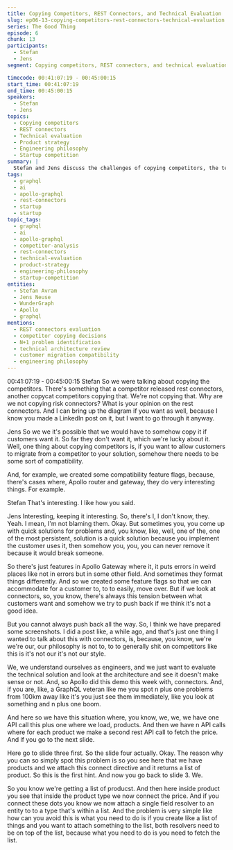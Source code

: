 ```yaml
---
title: Copying Competitors, REST Connectors, and Technical Evaluation
slug: ep06-13-copying-competitors-rest-connectors-technical-evaluation
series: The Good Thing
episode: 6
chunk: 13
participants:
  - Stefan
  - Jens
segment: Copying competitors, REST connectors, and technical evaluation

timecode: 00:41:07:19 - 00:45:00:15
start_time: 00:41:07:19
end_time: 00:45:00:15
speakers:
  - Stefan
  - Jens
topics:
  - Copying competitors
  - REST connectors
  - Technical evaluation
  - Product strategy
  - Engineering philosophy
  - Startup competition
summary: |
  Stefan and Jens discuss the challenges of copying competitors, the technical evaluation of REST connectors, and the importance of thoughtful engineering and product strategy in a competitive landscape.
tags:
  - graphql
  - ai
  - apollo-graphql
  - rest-connectors
  - startup
  - startup
topic_tags:
  - graphql
  - ai
  - apollo-graphql
  - competitor-analysis
  - rest-connectors
  - technical-evaluation
  - product-strategy
  - engineering-philosophy
  - startup-competition
entities:
  - Stefan Avram
  - Jens Neuse
  - WunderGraph
  - Apollo
  - graphql
mentions:
  - REST connectors evaluation
  - competitor copying decisions
  - N+1 problem identification
  - technical architecture review
  - customer migration compatibility
  - engineering philosophy
---
```


00:41:07:19 - 00:45:00:15
Stefan
So we were talking about copying the competitors. There's something that a competitor
released rest connectors, another copycat competitors copying that. We're not copying that.
Why are we not copying risk connectors? What is your opinion on the rest connectors. And I can
bring up the diagram if you want as well, because I know you made a LinkedIn post on it, but I
want to go through it anyway.

Jens
So we we it's possible that we would have to somehow copy it if customers want it. So far they
don't want it, which we're lucky about it. Well, one thing about copying competitors is, if you
want to allow customers to migrate from a competitor to your solution, somehow there needs to
be some sort of compatibility.

And, for example, we created some compatibility feature flags, because, there's cases where,
Apollo router and gateway, they do very interesting things. For example.

Stefan
That's interesting. I like how you said.

Jens
Interesting, keeping it interesting. So, there's I, I don't know, they. Yeah. I mean, I'm not blaming
them. Okay. But sometimes you, you come up with quick solutions for problems and, you know,
like, well, one of the, one of the most persistent, solution is a quick solution because you
implement the customer uses it, then somehow you, you, you can never remove it because it
would break someone.

So there's just features in Apollo Gateway where it, it puts errors in weird places like not in
errors but in some other field. And sometimes they format things differently. And so we created
some feature flags so that we can accommodate for a customer to, to to easily, move over. But
if we look at connectors, so, you know, there's always this tension between what customers
want and somehow we try to push back if we think it's not a good idea.

But you cannot always push back all the way. So, I think we have prepared some screenshots. I
did a post like, a while ago, and that's just one thing I wanted to talk about this with connectors,
is, because, you know, we're we're our, our philosophy is not to, to to generally shit on
competitors like this is it's not our it's not our style.

We, we understand ourselves as engineers, and we just want to evaluate the technical solution
and look at the architecture and see it doesn't make sense or not. And, so Apollo did this demo
this week with, connectors. And, if you are, like, a GraphQL veteran like me you spot n plus one
problems from 100km away like it's you just see them immediately, like you look at something
and n plus one boom.

And here so we have this situation where, you know, we, we, we have one API call this plus one
where we load, products. And then we have n API calls where for each product we make a
second rest API call to fetch the price. And if you go to the next slide.

Here go to slide three first. So the slide four actually. Okay. The reason why you can so simply
spot this problem is so you see here that we have products and we attach this connect directive
and it returns a list of product. So this is the first hint. And now you go back to slide 3. We.

So you know we're getting a list of producst. And then here inside product you see that inside
the product type we now connect the price. And if you connect these dots you know we now
attach a single field resolver to an entity to to a type that's within a list. And the problem is very
simple like how can you avoid this is what you need to do is if you create like a list of things and
you want to attach something to the list, both resolvers need to be on top of the list, because
what you need to do is you need to fetch the list.